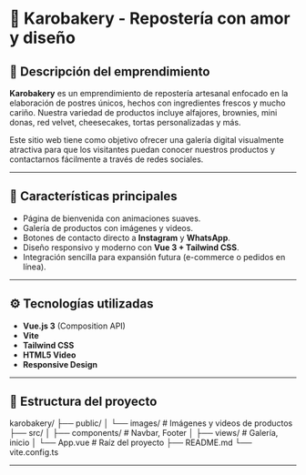 # 🧁 Karobakery - Repostería con amor y diseño

## 🍩 Descripción del emprendimiento

**Karobakery** es un emprendimiento de repostería artesanal enfocado en la elaboración de postres únicos, hechos con ingredientes frescos y mucho cariño. Nuestra variedad de productos incluye alfajores, brownies, mini donas, red velvet, cheesecakes, tortas personalizadas y más.

Este sitio web tiene como objetivo ofrecer una galería digital visualmente atractiva para que los visitantes puedan conocer nuestros productos y contactarnos fácilmente a través de redes sociales.

---

## 📸 Características principales

- Página de bienvenida con animaciones suaves.
- Galería de productos con imágenes y videos.
- Botones de contacto directo a **Instagram** y **WhatsApp**.
- Diseño responsivo y moderno con **Vue 3 + Tailwind CSS**.
- Integración sencilla para expansión futura (e-commerce o pedidos en línea).

---

## ⚙️ Tecnologías utilizadas

- **Vue.js 3** (Composition API)
- **Vite**
- **Tailwind CSS**
- **HTML5 Video**
- **Responsive Design**

---

## 🧩 Estructura del proyecto
karobakery/
├── public/
│ └── images/ # Imágenes y videos de productos
├── src/
│ ├── components/ # Navbar, Footer
│ ├── views/ # Galería, inicio
│ └── App.vue # Raíz del proyecto
├── README.md
└── vite.config.ts


---



